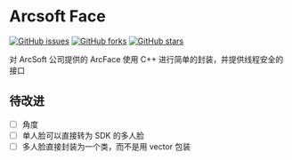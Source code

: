 # Arcsoft Face

[![GitHub issues](https://img.shields.io/github/issues/ghtz08/arcsoft-face?style=flat-square)](https://github.com/ghtz08/arcsoft-face/issues)
[![GitHub forks](https://img.shields.io/github/forks/ghtz08/arcsoft-face?style=flat-square)](https://github.com/ghtz08/arcsoft-face/network)
[![GitHub stars](https://img.shields.io/github/stars/ghtz08/arcsoft-face)](https://github.com/ghtz08/arcsoft-face/stargazers)

对 ArcSoft 公司提供的 ArcFace 使用 C++ 进行简单的封装，并提供线程安全的接口

## 待改进

- [ ] 角度
- [ ] 单人脸可以直接转为 SDK 的多人脸
- [ ] 多人脸直接封装为一个类，而不是用 vector 包装
